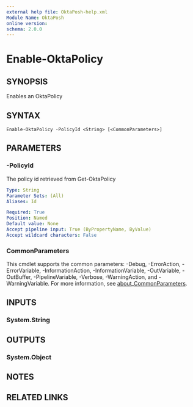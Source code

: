 ```yaml
---
external help file: OktaPosh-help.xml
Module Name: OktaPosh
online version:
schema: 2.0.0
---
```


# Enable-OktaPolicy

## SYNOPSIS
Enables an OktaPolicy

## SYNTAX

```
Enable-OktaPolicy -PolicyId <String> [<CommonParameters>]
```

## PARAMETERS

### -PolicyId
The policy id retrieved from Get-OktaPolicy

```yaml
Type: String
Parameter Sets: (All)
Aliases: Id

Required: True
Position: Named
Default value: None
Accept pipeline input: True (ByPropertyName, ByValue)
Accept wildcard characters: False
```

### CommonParameters
This cmdlet supports the common parameters: -Debug, -ErrorAction, -ErrorVariable, -InformationAction, -InformationVariable, -OutVariable, -OutBuffer, -PipelineVariable, -Verbose, -WarningAction, and -WarningVariable. For more information, see [about_CommonParameters](http://go.microsoft.com/fwlink/?LinkID=113216).

## INPUTS

### System.String

## OUTPUTS

### System.Object
## NOTES

## RELATED LINKS
